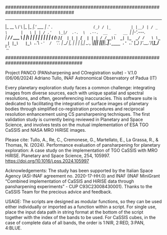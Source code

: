
#################################################################################
 _______     _       ____  _____   ______    ___                     _   _          
|_   __ \   / \     |_   \|_   _|.' ___  | .'   `.                  (_) / |_        
  | |__) | / _ \      |   \ | | / .'   \_|/  .-.  \  .--.  __   _   __ `| |-'.---.  
  |  ___/ / ___ \     | |\ \| | | |       | |   | | ( (`\][  | | | [  | | | / /__\\ 
 _| |_  _/ /   \ \_  _| |_\   |_\ `.___.'\\  `-'  /  `'.'. | \_/ |, | | | |,| \__., 
|_____||____| |____||_____|\____|`.____ .' `.___.'  [\__) )'.__.'_/[___]\__/ '.__.' 
      
####################################################################################	  

Project PANCO (PANsharpening and COregistration suite) - V.1.0 (06/06/2024)
Adriano Tullo, INAF Astronomical Observatory of Padua (IT)

Every planetary exploration study faces a common challenge: integrating images from diverse sources, each with unique spatial and spectral resolutions, and often, georeferencing inaccuracies. This software suite is dedicated to facilitating the integration of surface images of planetary bodies through simplified co-registration procedures and reciprocal resolution enhancement using CS pansharpening techniques. 
The first validation study is currently being reviewed in Planetary and Space Science, and involves tests on the mutual implementation of ESA TGO CaSSIS and NASA MRO HiRISE images.

Please cite: Tullo, A., Re, C., Cremonese, G., Martellato, E., La Grassa, R., & Thomas, N. (2024). Performance evaluation of pansharpening for planetary exploration: A case study on the implementation of TGO CaSSIS with MRO HiRISE. Planetary and Space Science, 254, 105997. https://doi.org/10.1016/j.pss.2024.105997

Acknowledgements: 
The study has been supported by the Italian Space Agency (ASI-INAF agreement no. 2020-17-HH.0) and INAF (INAF MiniGrant “Combined implementation of CaSSIS and HiRISE data through pansharpening experiments” - CUP C93C23008430001). Thanks to the CaSSIS Team for the precious advice and feedback.

USAGE:
The scripts are designed as modular functions, so they can be used either individually or imported as a function within a script.
For single use, place the input data path in string format at the bottom of the script together with the index of the bands to be used. For CaSSIS cubes, in the case of complete data of all bands, the order is 1:NIR, 2:RED, 3:PAN, 4:BLUE.



